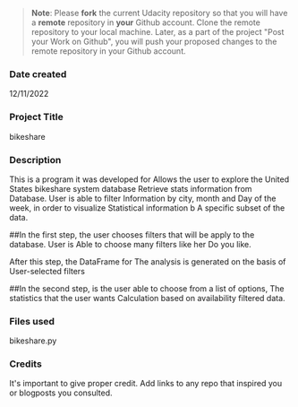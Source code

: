 >**Note**: Please **fork** the current Udacity repository so that you will have a **remote** repository in **your** Github account. Clone the remote repository to your local machine. Later, as a part of the project "Post your Work on Github", you will push your proposed changes to the remote repository in your Github account.

### Date created
12/11/2022

### Project Title
bikeshare

### Description
This is a program it was developed for
Allows the user to explore the United States
bikeshare system database
Retrieve stats information from
Database. User is able to filter
Information by city, month and
Day of the week, in order to visualize
Statistical information b
A specific subset of the data.

##In the first step, the user chooses
filters that will be
apply to the database. User is
Able to choose many filters like her
Do you like.

After this step, the DataFrame for
The analysis is generated on the basis of
User-selected filters

##In the second step, is the user
able to choose from a list of options,
The statistics that the user wants
Calculation based on availability
filtered data.
### Files used
bikeshare.py

### Credits
It's important to give proper credit. Add links to any repo that inspired you or blogposts you consulted.
